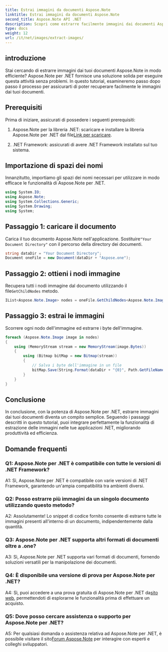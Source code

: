 ```yaml
---
title: Estrai immagini da documenti Aspose.Note
linktitle: Estrai immagini da documenti Aspose.Note
second_title: Aspose.Note API .NET
description: Scopri come estrarre facilmente immagini dai documenti Aspose.Note utilizzando Aspose.Note per .NET. Migliora le tue capacità di manipolazione dei documenti con questo tutorial completo.
type: docs
weight: 12
url: /it/net/images/extract-images/
---
```

## introduzione

Stai cercando di estrarre immagini dai tuoi documenti Aspose.Note in modo efficiente? Aspose.Note per .NET fornisce una soluzione solida per eseguire questa attività senza problemi. In questo tutorial, esamineremo passo dopo passo il processo per assicurarti di poter recuperare facilmente le immagini dai tuoi documenti.

## Prerequisiti

Prima di iniziare, assicurati di possedere i seguenti prerequisiti:

1.  Aspose.Note per la libreria .NET: scaricare e installare la libreria Aspose.Note per .NET dal file[Link per scaricare](https://releases.aspose.com/note/net/).
   
2. .NET Framework: assicurati di avere .NET Framework installato sul tuo sistema.

## Importazione di spazi dei nomi

Innanzitutto, importiamo gli spazi dei nomi necessari per utilizzare in modo efficace le funzionalità di Aspose.Note per .NET.

```csharp
using System.IO;
using Aspose.Note;
using System.Collections.Generic;
using System.Drawing;
using System;
```

## Passaggio 1: caricare il documento

 Carica il tuo documento Aspose.Note nell'applicazione. Sostituire`"Your Document Directory"` con il percorso della directory dei documenti.

```csharp
string dataDir = "Your Document Directory";
Document oneFile = new Document(dataDir + "Aspose.one");
```

## Passaggio 2: ottieni i nodi immagine

 Recupera tutti i nodi immagine dal documento utilizzando il file`GetChildNodes` metodo.

```csharp
IList<Aspose.Note.Image> nodes = oneFile.GetChildNodes<Aspose.Note.Image>();
```

## Passaggio 3: estrai le immagini

Scorrere ogni nodo dell'immagine ed estrarre i byte dell'immagine.

```csharp
foreach (Aspose.Note.Image image in nodes)
{
    using (MemoryStream stream = new MemoryStream(image.Bytes))
    {
        using (Bitmap bitMap = new Bitmap(stream))
        {
            // Salva i byte dell'immagine in un file
            bitMap.Save(String.Format(dataDir + "{0}", Path.GetFileName(image.FileName)));
        }
    }
}
```

## Conclusione

In conclusione, con la potenza di Aspose.Note per .NET, estrarre immagini dai tuoi documenti diventa un compito semplice. Seguendo i passaggi descritti in questo tutorial, puoi integrare perfettamente la funzionalità di estrazione delle immagini nelle tue applicazioni .NET, migliorando produttività ed efficienza.

## Domande frequenti

### Q1: Aspose.Note per .NET è compatibile con tutte le versioni di .NET Framework?

A1: Sì, Aspose.Note per .NET è compatibile con varie versioni di .NET Framework, garantendo un'ampia compatibilità tra ambienti diversi.

### Q2: Posso estrarre più immagini da un singolo documento utilizzando questo metodo?

A2: Assolutamente! Lo snippet di codice fornito consente di estrarre tutte le immagini presenti all'interno di un documento, indipendentemente dalla quantità.

### Q3: Aspose.Note per .NET supporta altri formati di documenti oltre a .one?

A3: Sì, Aspose.Note per .NET supporta vari formati di documenti, fornendo soluzioni versatili per la manipolazione dei documenti.

### Q4: È disponibile una versione di prova per Aspose.Note per .NET?

 A4: Sì, puoi accedere a una prova gratuita di Aspose.Note per .NET da[sito web](https://releases.aspose.com/), permettendoti di esplorarne le funzionalità prima di effettuare un acquisto.

### Q5: Dove posso cercare assistenza o supporto per Aspose.Note per .NET?

 A5: Per qualsiasi domanda o assistenza relativa ad Aspose.Note per .NET, è possibile visitare il sito[Forum Aspose.Note](https://forum.aspose.com/c/note/28) per interagire con esperti e colleghi sviluppatori.